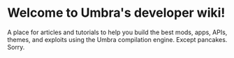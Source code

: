 # Welcome to Umbra's developer wiki!

A place for articles and tutorials to help you build the best mods, apps, APIs, themes, and exploits using the Umbra compilation engine. Except pancakes. Sorry.
